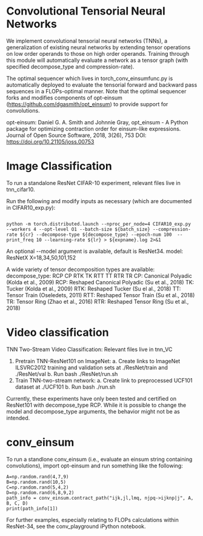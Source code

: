 
# Convolutional Tensorial Neural Networks

We implement convolutional tensorial neural networks (TNNs), a generalization of existing neural networks by extending tensor operations on low order operands to those on high order operands.  Training through this module will automatically evaluate a network as a tensor graph (with specified decompose_type and compression-rate). 

The optimal sequencer which lives in torch_conv_einsumfunc.py is automatically deployed to evaluate the tensorial forward and backward pass sequences in a FLOPs-optimal manner. Note that the optimal sequencer forks and modifies components of opt-einsum (https://github.com/dgasmith/opt_einsum) to provide support for convolutions. 

opt-einsum: 
Daniel G. A. Smith and Johnnie Gray, opt_einsum - A Python package for optimizing contraction order for einsum-like expressions. Journal of Open Source Software, 2018, 3(26), 753
DOI: https://doi.org/10.21105/joss.00753


# Image Classification


To run a standalone ResNet CIFAR-10 experiment, relevant files live in tnn_cifar10. 

Run the following and modify inputs as necessary (which are documented in CIFAR10_exp.py): 

```python=

python -m torch.distributed.launch --nproc_per_node=4 CIFAR10_exp.py  --workers 4 --opt-level O1 --batch-size ${batch_size} --compression-rate ${cr} --decompose-type ${decompose_type} --epoch-num 100  --print_freq 10 --learning-rate ${lr} > ${expname}.log 2>&1

```
An optional --model argument is available, default is ResNet34. 
model: ResNetX
X=18,34,50,101,152

A wide variety of tensor decomposition types are available:
decompose_type: RCP CP RTK TK RTT TT RTR TR
CP: Canonical Polyadic  (Kolda et al., 2009)
RCP: Reshaped Canonical Polyadic (Su et al., 2018)
TK: Tucker (Kolda et al., 2009)
RTK: Reshaped Tucker (Su el al., 2018)
TT: Tensor Train (Oseledets, 2011)
RTT: Reshaped Tensor Train (Su et al., 2018)
TR: Tensor Ring (Zhao et al., 2016)
RTR:  Reshaped Tensor Ring (Su et al., 2018)



# Video classification

TNN Two-Stream Video Classification:
Relevant files live in tnn_VC

1. Pretrain TNN-ResNet101 on ImageNet:
    a. Create links to ImageNet ILSVRC2012 training and validation sets at ./ResNet/train and ./ResNet/val
    b. Run bash ./ResNet/run.sh
2. Train TNN-two-stream network:
    a. Create link to preprocessed UCF101 dataset at ./UCF101
    b. Run bash ./run.sh

Currently, these experiments have only been tested and certified on ResNet101 with decompose_type RCP. While it is possible to change the model and decompose_type arguments, the behavior might not be as intended. 

# conv_einsum


To run a standlone conv_einsum (i.e., evaluate an einsum string containing convolutions), import opt-einsum and run something like the following:

```
A=np.random.rand(4,7,9)
B=np.random.rand(10,5)
C=np.random.rand(5,4,2)
D=np.random.rand(6,8,9,2)
path_info = conv_einsum.contract_path("ijk,jl,lmq, njpq->ijknp|j", A, B, C, D)
print(path_info[1])
```
For further examples, especially relating to FLOPs calculations within ResNet-34, see the conv_playground iPython notebook.  
